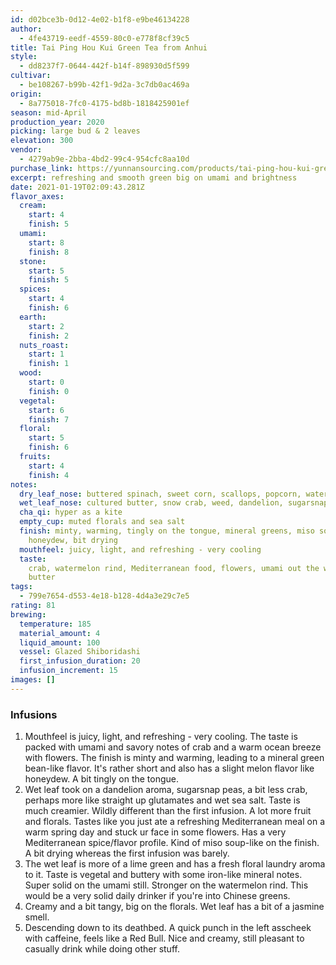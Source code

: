 ```yaml
---
id: d02bce3b-0d12-4e02-b1f8-e9be46134228
author:
  - 4fe43719-eedf-4559-80c0-e778f8cf39c5
title: Tai Ping Hou Kui Green Tea from Anhui
style:
  - dd8237f7-0644-442f-b14f-898930d5f599
cultivar:
  - be108267-b99b-42f1-9d2a-3c7db0ac469a
origin:
  - 8a775018-7fc0-4175-bd8b-1818425901ef
season: mid-April
production_year: 2020
picking: large bud & 2 leaves
elevation: 300
vendor:
  - 4279ab9e-2bba-4bd2-99c4-954cfc8aa10d
purchase_link: https://yunnansourcing.com/products/tai-ping-hou-kui-green-tea-from-anhui?_pos=1&_sid=592d96dca&_ss=r&variant=32204949520487
excerpt: refreshing and smooth green big on umami and brightness
date: 2021-01-19T02:09:43.281Z
flavor_axes:
  cream:
    start: 4
    finish: 5
  umami:
    start: 8
    finish: 8
  stone:
    start: 5
    finish: 5
  spices:
    start: 4
    finish: 6
  earth:
    start: 2
    finish: 2
  nuts_roast:
    start: 1
    finish: 1
  wood:
    start: 0
    finish: 0
  vegetal:
    start: 6
    finish: 7
  floral:
    start: 5
    finish: 6
  fruits:
    start: 4
    finish: 4
notes:
  dry_leaf_nose: buttered spinach, sweet corn, scallops, popcorn, watermelon rind
  wet_leaf_nose: cultured butter, snow crab, weed, dandelion, sugarsnap peas, floral laundry
  cha_qi: hyper as a kite
  empty_cup: muted florals and sea salt
  finish: minty, warming, tingly on the tongue, mineral greens, miso soup,
    honeydew, bit drying
  mouthfeel: juicy, light, and refreshing - very cooling
  taste:
    crab, watermelon rind, Mediterranean food, flowers, umami out the wazoo,
    butter
tags:
  - 799e7654-d553-4e18-b128-4d4a3e29c7e5
rating: 81
brewing:
  temperature: 185
  material_amount: 4
  liquid_amount: 100
  vessel: Glazed Shiboridashi
  first_infusion_duration: 20
  infusion_increment: 15
images: []
---
```


### Infusions

1. Mouthfeel is juicy, light, and refreshing - very cooling. The taste is packed with umami and savory notes of crab and a warm ocean breeze with flowers. The finish is minty and warming, leading to a mineral green bean-like flavor. It's rather short and also has a slight melon flavor like honeydew. A bit tingly on the tongue.
2. Wet leaf took on a dandelion aroma, sugarsnap peas, a bit less crab, perhaps more like straight up glutamates and wet sea salt. Taste is much creamier. Wildly different than the first infusion. A lot more fruit and florals. Tastes like you just ate a refreshing Mediterranean meal on a warm spring day and stuck ur face in some flowers. Has a very Mediterranean spice/flavor profile. Kind of miso soup-like on the finish. A bit drying whereas the first infusion was barely.
3. The wet leaf is more of a lime green and has a fresh floral laundry aroma to it. Taste is vegetal and buttery with some iron-like mineral notes. Super solid on the umami still. Stronger on the watermelon rind. This would be a very solid daily drinker if you're into Chinese greens.
4. Creamy and a bit tangy, big on the florals. Wet leaf has a bit of a jasmine smell.
5. Descending down to its deathbed. A quick punch in the left asscheek with caffeine, feels like a Red Bull. Nice and creamy, still pleasant to casually drink while doing other stuff.
